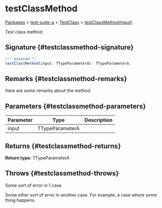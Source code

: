 # testClassMethod

[Packages](/) \> [test-suite-a](/test-suite-a/) \> [TestClass](/test-suite-a/testclass-class/) \> [testClassMethod(input)](/test-suite-a/testclass-class/testclassmethod-method)

Test class method

## Signature {#testclassmethod-signature}

```typescript
/** @sealed */
testClassMethod(input: TTypeParameterA): TTypeParameterA;
```

## Remarks {#testclassmethod-remarks}

Here are some remarks about the method

## Parameters {#testclassmethod-parameters}

| Parameter | Type | Description |
| - | - | - |
| input | TTypeParameterA |  |

## Returns {#testclassmethod-returns}

**Return type:** TTypeParameterA

## Throws {#testclassmethod-throws}

Some sort of error in 1 case.

Some other sort of error in another case. For example, a case where some thing happens.
